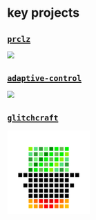 # key projects

## [`prclz`](https://github.com/mansueto-institute/prclz)
<div><img src="https://github.com/mansueto-institute/prclz/blob/master/docs/logo.svg" width="192"></div>

## [`adaptive-control`](https://github.com/mansueto-institute/adaptive-control)
<div><img src="https://github.com/mansueto-institute/adaptive-control/blob/master/docs/logo.svg" width="192"></div>

## [`glitchcraft`](https://github.com/satejsoman/glitchcraft)
<div><img src="https://github.com/satejsoman/glitchcraft/blob/master/logo/logo.png" width="192"></div>
